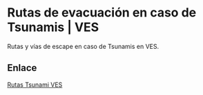 # Rutas de evacuación en caso de Tsunamis | VES

Rutas y vías de escape en caso de Tsunamis en VES.

## Enlace

[Rutas Tsunami VES](https://jibaru.github.io/rutas-tsunami-ves)

